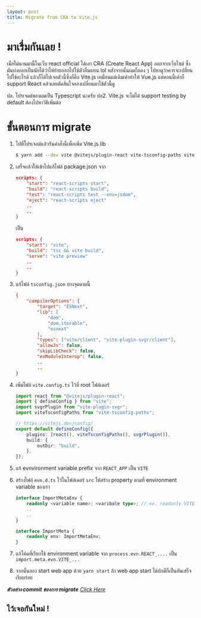 ```yaml
---
layout: post
title: Migrate from CRA to Vite.js
---
```


# มาเรื่มกันเลย !

เมื่อไม่นานมานี้ในเว็บ react official ได้เอา CRA (Create React App) ออกจากเว็บไซต์ ซึ่งมันบ่งบอกเป็นนัยได้ว่าให้ย้ายออกไปใช้ตัวอื่นแทน lol หลังจากนั้นผมก็ลอง ๆ ไปหาดูว่าควรจะเปลี่ยนไปใช้อะไรดั แล้วก็ได้ไปเจอตัวนี้ซึ่งก็คือ Vite.js เหมือนแต่เดิมเค้าทำให้ Vue.js แต่ตอนนี้เค้าก็ support React แล้วเลยตัดสินใจลองเปลี่ยนมาใช้ตัวนี้ดู

ปล. โปรเจดต์ของผมเป็น Typescript นะครับ
ปล2. Vite.js จะไม่ได้ support testing by default ต้องไปหาวิธีเพิ่มต่อ

# ขั้นตอนการ migrate

1. ไปที่โปรเจกต์แล้วรันคำสั่งนี้เพื่อเพิ่ม Vite.js lib

    ```bash
    $ yarn add --dev vite @vitejs/plugin-react vite-tsconfig-paths vite-plugin-svgr
    ```

2. เสร็จเเล้วให้เข้าไปแก้ไฟล์ package.json จาก

    ```json
    scripts: {
        "start": "react-scripts start",
        "build": "react-scripts build",
        "test": "react-scripts test --env=jsdom",
        "eject": "react-scripts eject"
        ..
        ..
    }
    ```

    เป็น

    ```json
    scripts: {
        "start": "vite",
        "build": "tsc && vite build",
        "serve": "vite preview"
        ..
        ..
    }
    ```

3. แก้ไฟล์ `tsconfig.json` บางจุดตามนี้

    ```json
    {
        "compilerOptions": {
            "target": "ESNext",
            "lib": [
                "dom",
                "dom.iterable",
                "esnext"
            ],
            "types": ["vite/client", "vite-plugin-svgr/client"],
            "allowJs": false,
            "skipLibCheck": false,
            "esModuleInterop": false,
            ..
            ..
    }
    ```

4. เพิ่มไฟล์ `vite.config.ts` ไว้ที่ root โฟล์เดอร์

    ```typescript
    import react from "@vitejs/plugin-react";
    import { defineConfig } from "vite";
    import svgrPlugin from "vite-plugin-svgr";
    import viteTsconfigPaths from "vite-tsconfig-paths";

    // https://vitejs.dev/config/
    export default defineConfig({
        plugins: [react(), viteTsconfigPaths(), svgrPlugin()],
        build: {
            outDir: "build",
        },
    });
    ```

5. แก้ evnvironment variable prefix จาก `REACT_APP` เป็น `VITE`

6. สร้างไฟลฺ์ `evn.d.ts` ใว้ในโฟล์เดอรฺ์ `src` ให้สร้าง property ตามที่ environment variable ของเรา

    ```typescript
    interface ImportMetaEnv {
        readonly <variable name>: <varibale type>; // ex. readonly VITE_SERVER_URL: string;
        ..
        ..
    }

    interface ImportMeta {
        readonly env: ImportMetaEnv;
    }
    ```

7. แก้โค้ดที่เรียกใช้ environment variable จาก `process.evn.REACT_....` เป็น `import.meta.evn.VITE_...`

8. จากนั้นลอง start web app ด้วย `yarn start` ถ้า web app start ได้ปกตืก็เป็นอันเสร็จเรียบร่อย

**_ตัวอย่าง commit ของการ migrate_** _[Click Here](https://github.com/oat9002/GoldPriceTracking/commit/c91413e23e99e6ce573f56dffc1c695a6c398901)_

## ไว้เจอกันใหม่ !
